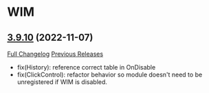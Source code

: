 # WIM

## [3.9.10](https://github.com/Legacy-of-Sylvanaar/wow-instant-messenger/tree/3.9.10) (2022-11-07)
[Full Changelog](https://github.com/Legacy-of-Sylvanaar/wow-instant-messenger/compare/3.9.9...3.9.10) [Previous Releases](https://github.com/Legacy-of-Sylvanaar/wow-instant-messenger/releases)

- fix(History): reference correct table in OnDisable  
- fix(ClickControl): refactor behavior so module doesn't need to be unregistered if WIM is disabled.  
